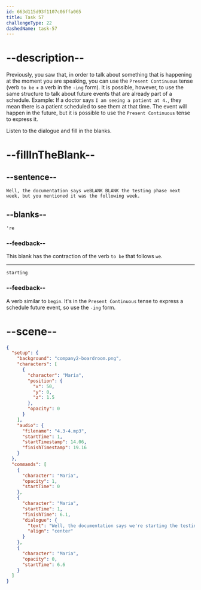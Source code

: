 ```yaml
---
id: 663d115d93f1107c06ffa065
title: Task 57
challengeType: 22
dashedName: task-57
---
```


<!-- (Audio) Maria: Well, the documentation says we're starting the testing phase next week, but you mentioned it was the following week. -->

# --description--

Previously, you saw that, in order to talk about something that is happening at the moment you are speaking, you can use the `Present Continuous` tense (verb `to be` + a verb in the `-ing` form). It is possible, however, to use the same structure to talk about future events that are already part of a schedule. Example: If a doctor says `I am seeing a patient at 4.`, they mean there is a patient scheduled to see them at that time. The event will happen in the future, but it is possible to use the `Present Continuous` tense to express it.

Listen to the dialogue and fill in the blanks.

# --fillInTheBlank--

## --sentence--

`Well, the documentation says weBLANK BLANK the testing phase next week, but you mentioned it was the following week.`

## --blanks--

`'re`

### --feedback--

This blank has the contraction of the verb `to be` that follows `we`.

---

`starting`

### --feedback--

A verb similar to `begin`. It's in the `Present Continuous` tense to express a schedule future event, so use the `-ing` form.

# --scene--

```json
{
  "setup": {
    "background": "company2-boardroom.png",
    "characters": [
      {
        "character": "Maria",
        "position": {
          "x": 50,
          "y": 0,
          "z": 1.5
        },
        "opacity": 0
      }
    ],
    "audio": {
      "filename": "4.3-4.mp3",
      "startTime": 1,
      "startTimestamp": 14.06,
      "finishTimestamp": 19.16
    }
  },
  "commands": [
    {
      "character": "Maria",
      "opacity": 1,
      "startTime": 0
    },
    {
      "character": "Maria",
      "startTime": 1,
      "finishTime": 6.1,
      "dialogue": {
        "text": "Well, the documentation says we're starting the testing phase next week, but you mentioned it was the following week.",
        "align": "center"
      }
    },
    {
      "character": "Maria",
      "opacity": 0,
      "startTime": 6.6
    }
  ]
}
```
